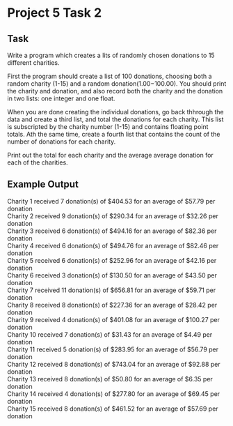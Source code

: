 # Project 5 Task 2

## Task

Write a program which creates a lits of randomly chosen donations to 15 different charities.

First the program should create a list of 100 donations, choosing both a random charity (1-15) and a random donation($1.00-$100.00). You should print the charity and donation, and also record both the charity and the donation in two lists: one integer and one float.

When you are done creating the individual donations, go back thhrough the data and create a third list, and total the donations for each charity. This list is subscripted by the charity number (1-15) and contains floating point totals. Ath the same time, create a fourth list that contains the count of the number of donations for each charity.

Print out the total for each charity and the average average donation for each of the charities.

## Example Output

Charity 1 received 7 donation(s) of $404.53 for an average of $57.79 per donation  
Charity 2 received 9 donation(s) of $290.34 for an average of $32.26 per donation  
Charity 3 received 6 donation(s) of $494.16 for an average of $82.36 per donation  
Charity 4 received 6 donation(s) of $494.76 for an average of $82.46 per donation  
Charity 5 received 6 donation(s) of $252.96 for an average of $42.16 per donation  
Charity 6 received 3 donation(s) of $130.50 for an average of $43.50 per donation  
Charity 7 received 11 donation(s) of $656.81 for an average of $59.71 per donation  
Charity 8 received 8 donation(s) of $227.36 for an average of $28.42 per donation  
Charity 9 received 4 donation(s) of $401.08 for an average of $100.27 per donation  
Charity 10 received 7 donation(s) of $31.43 for an average of $4.49 per donation  
Charity 11 received 5 donation(s) of $283.95 for an average of $56.79 per donation  
Charity 12 received 8 donation(s) of $743.04 for an average of $92.88 per donation  
Charity 13 received 8 donation(s) of $50.80 for an average of $6.35 per donation  
Charity 14 received 4 donation(s) of $277.80 for an average of $69.45 per donation  
Charity 15 received 8 donation(s) of $461.52 for an average of $57.69 per donation